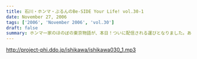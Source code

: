 ```yaml
---
title: 石川・ホンマ・ぶるんのBe-SIDE Your Life! vol.30-1
date: November 27, 2006
tags: ['2006', 'November 2006', 'vol.30']
draft: false
summary: ホンマ一家のほのぼの東京物語が、本日！ついに配信される運びとなりました。あなたも、親孝行したくなる．．．そんなハートフルウォーミングなビーサイの一面であります。NAMAE
---
```


http://project-phi.ddo.jp/ishikawa/ishikawa030_1.mp3
